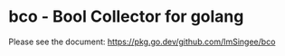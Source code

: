 # bco - Bool Collector for golang

Please see the document: https://pkg.go.dev/github.com/ImSingee/bco